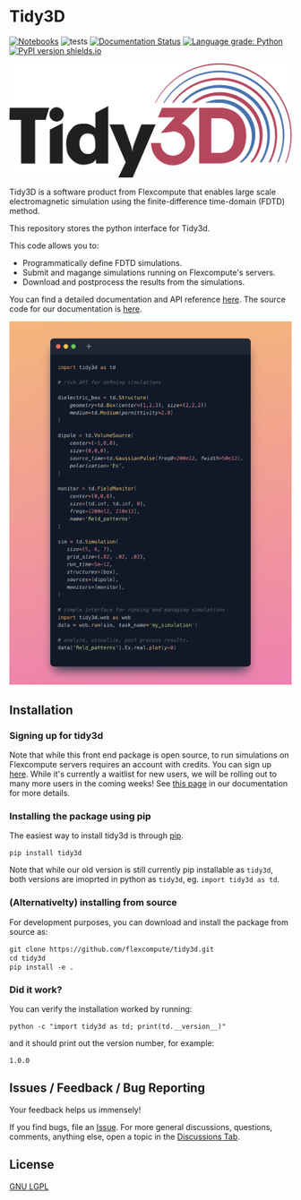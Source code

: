 # Tidy3D

[![Notebooks](https://mybinder.org/badge_logo.svg)](https://mybinder.org/v2/gh/flexcompute-readthedocs/tidy3d-docs/readthedocs?labpath=docs%2Fsource%2Fnotebooks)
![tests](https://github.com/flexcompute/tidy3d/actions/workflows//run_tests.yml/badge.svg)
[![Documentation Status](https://readthedocs.com/projects/flexcompute-tidy3ddocumentation/badge/?version=latest)](https://flexcompute-tidy3ddocumentation.readthedocs-hosted.com/?badge=latest)
[![Language grade: Python](https://img.shields.io/lgtm/grade/python/g/flexcompute/tidy3d.svg?logo=lgtm&logoWidth=18)](https://lgtm.com/projects/g/flexcompute/tidy3d/context:python)
[![PyPI version shields.io](https://img.shields.io/pypi/v/tidy3d.svg)](https://pypi.python.org/pypi/tidy3d/)

![](https://raw.githubusercontent.com/flexcompute/tidy3d/main/img/Tidy3D-logo.svg)

Tidy3D is a software product from Flexcompute that enables large scale electromagnetic simulation using the finite-difference time-domain (FDTD) method.

This repository stores the python interface for Tidy3d.

This code allows you to:
* Programmatically define FDTD simulations.
* Submit and magange simulations running on Flexcompute's servers.
* Download and postprocess the results from the simulations.

You can find a detailed documentation and API reference [here](https://flexcompute-tidy3ddocumentation.readthedocs-hosted.com/).
The source code for our documentation is [here](https://github.com/flexcompute-readthedocs/tidy3d-docs).

![](https://raw.githubusercontent.com/flexcompute/tidy3d/main/img/snippet.png)

## Installation

### Signing up for tidy3d

Note that while this front end package is open source, to run simulations on Flexcompute servers requires an account with credits.
You can sign up [here](https://client.simulation.cloud/register-waiting).  While it's currently a waitlist for new users, we will be rolling out to many more users in the coming weeks!  See [this page](https://flexcompute-tidy3ddocumentation.readthedocs-hosted.com/quickstart.html) in our documentation for more details.

### Installing the package using pip

The easiest way to install tidy3d is through [pip](https://pip.pypa.io/en/stable/).

```
pip install tidy3d
```

Note that while our old version is still currently pip installable as `tidy3d`, both versions are imoprted in python as `tidy3d`, eg. `import tidy3d as td`.

### (Alternativelty) installing from source

For development purposes, you can download and install the package from source as:

```
git clone https://github.com/flexcompute/tidy3d.git
cd tidy3d
pip install -e .
```

### Did it work?

You can verify the installation worked by running:

```
python -c "import tidy3d as td; print(td.__version__)"
```

and it should print out the version number, for example:

```
1.0.0
```

## Issues / Feedback / Bug Reporting

Your feedback helps us immensely!

If you find bugs, file an [Issue](https://github.com/flexcompute/tidy3d/issues).
For more general discussions, questions, comments, anything else, open a topic in the [Discussions Tab](https://github.com/flexcompute/tidy3d/discussions).

## License

[GNU LGPL](https://github.com/flexcompute/tidy3d/blob/main/LICENSE)
